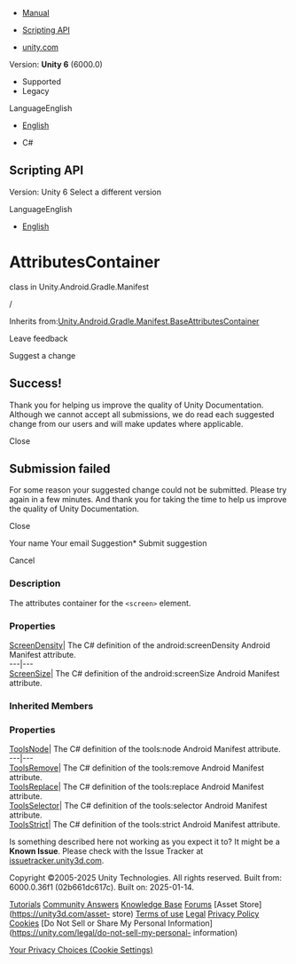 [ ]()

  * [Manual](../Manual/index.html)
  * [Scripting API](../ScriptReference/index.html)

  * [unity.com](https://unity.com/)

Version: **Unity 6** (6000.0)

  * Supported
  * Legacy

LanguageEnglish

  * [English]()

  * C#

[ ](https://docs.unity3d.com)

## Scripting API

Version: Unity 6 Select a different version

LanguageEnglish

  * [English]()

# AttributesContainer

class in Unity.Android.Gradle.Manifest

/

Inherits
from:[Unity.Android.Gradle.Manifest.BaseAttributesContainer](Unity.Android.Gradle.Manifest.BaseAttributesContainer.html)

Leave feedback

Suggest a change

## Success!

Thank you for helping us improve the quality of Unity Documentation. Although
we cannot accept all submissions, we do read each suggested change from our
users and will make updates where applicable.

Close

## Submission failed

For some reason your suggested change could not be submitted. Please <a>try
again</a> in a few minutes. And thank you for taking the time to help us
improve the quality of Unity Documentation.

Close

Your name Your email Suggestion* Submit suggestion

Cancel

[ ]()

### Description

The attributes container for the ` <screen> ` element.

### Properties

[ScreenDensity](Unity.Android.Gradle.Manifest.Screen.AttributesContainer.ScreenDensity.html)|
The C# definition of the android:screenDensity Android Manifest attribute.  
---|---  
[ScreenSize](Unity.Android.Gradle.Manifest.Screen.AttributesContainer.ScreenSize.html)|
The C# definition of the android:screenSize Android Manifest attribute.  
  
### Inherited Members

### Properties

[ToolsNode](Unity.Android.Gradle.Manifest.BaseAttributesContainer.ToolsNode.html)|
The C# definition of the tools:node Android Manifest attribute.  
---|---  
[ToolsRemove](Unity.Android.Gradle.Manifest.BaseAttributesContainer.ToolsRemove.html)|
The C# definition of the tools:remove Android Manifest attribute.  
[ToolsReplace](Unity.Android.Gradle.Manifest.BaseAttributesContainer.ToolsReplace.html)|
The C# definition of the tools:replace Android Manifest attribute.  
[ToolsSelector](Unity.Android.Gradle.Manifest.BaseAttributesContainer.ToolsSelector.html)|
The C# definition of the tools:selector Android Manifest attribute.  
[ToolsStrict](Unity.Android.Gradle.Manifest.BaseAttributesContainer.ToolsStrict.html)|
The C# definition of the tools:strict Android Manifest attribute.  
  
Is something described here not working as you expect it to? It might be a
**Known Issue**. Please check with the Issue Tracker at
[issuetracker.unity3d.com](https://issuetracker.unity3d.com).

Copyright ©2005-2025 Unity Technologies. All rights reserved. Built from:
6000.0.36f1 (02b661dc617c). Built on: 2025-01-14.

[Tutorials](https://unity3d.com/learn) [Community
Answers](https://answers.unity3d.com) [Knowledge
Base](https://support.unity3d.com/hc/en-us)
[Forums](https://forum.unity3d.com) [Asset Store](https://unity3d.com/asset-
store) [Terms of use](https://docs.unity3d.com/Manual/TermsOfUse.html)
[Legal](https://unity.com/legal) [Privacy
Policy](https://unity.com/legal/privacy-policy)
[Cookies](https://unity.com/legal/cookie-policy) [Do Not Sell or Share My
Personal Information](https://unity.com/legal/do-not-sell-my-personal-
information)

[Your Privacy Choices (Cookie Settings)](javascript:void\(0\);)

